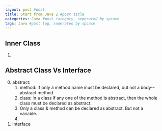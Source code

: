 ```yaml
---
layout: post #post
title: Start from Java 2 #post title
categories: Java #post category, seperated by spcace
tags: Java #post tag, seperated by spcace
---
```


## Inner Class
1. 






## Abstract Class Vs Interface
0. abstract:
    1. method: if only a method name must be declared, but not a body--abstract method
    2. class: In a class if any one of the method is abstract, then the whole class must be declared as abstract.
    3. Only a class & method can be declared as abstract. But not a variable.
    4.
1. interface